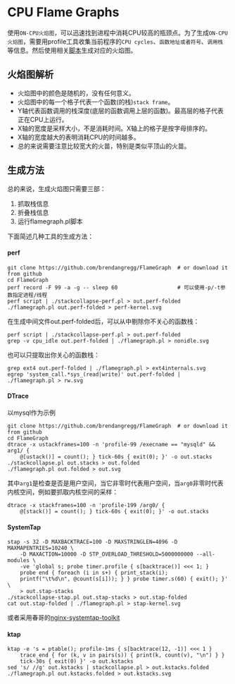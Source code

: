 # CPU Flame Graphs
使用`ON-CPU火焰图`，可以迅速找到进程中消耗CPU较高的瓶颈点。为了生成`ON-CPU火焰图`，需要用profile工具收集当前程序的`CPU cycles`、`函数地址或者符号`、`调用栈`等信息。然后使用相关[脚本](https://github.com/brendangregg/FlameGraph)生成对应的火焰图。

## 火焰图解析
- 火焰图中的颜色是随机的，没有任何意义。
- 火焰图中的每一个格子代表一个函数(的栈)`stack frame`。
- Y轴代表函数调用的栈深度(底层的函数调用上层的函数)。最高层的格子代表正在CPU上运行。
- X轴的宽度是采样大小，不是消耗时间。X轴上的格子是按字母排序的。
- X轴的宽度越大的表明消耗CPU的时间越多。
- 总的来说需要注意比较宽大的火苗，特别是类似平顶山的火苗。

## 生成方法
总的来说，生成火焰图只需要三部：
1. 抓取栈信息
2. 折叠栈信息
3. 运行flamegraph.pl脚本

下面简述几种工具的生成方法：

#### perf
```
git clone https://github.com/brendangregg/FlameGraph  # or download it from github
cd FlameGraph
perf record -F 99 -a -g -- sleep 60                   # 可以使用-p/-t参数指定进程/线程
perf script | ./stackcollapse-perf.pl > out.perf-folded
./flamegraph.pl out.perf-folded > perf-kernel.svg
```
在生成中间文件out.perf-folded后，可以从中剔除你不关心的函数栈：
```
perf script | ./stackcollapse-perf.pl > out.perf-folded
grep -v cpu_idle out.perf-folded | ./flamegraph.pl > nonidle.svg
```
也可以只提取出你关心的函数栈：
```
grep ext4 out.perf-folded | ./flamegraph.pl > ext4internals.svg
egrep 'system_call.*sys_(read|write)' out.perf-folded | ./flamegraph.pl > rw.svg
```

#### DTrace
以mysql作为示例
```
git clone https://github.com/brendangregg/FlameGraph  # or download it from github
cd FlameGraph
dtrace -x ustackframes=100 -n 'profile-99 /execname == "mysqld" && arg1/ {
    @[ustack()] = count(); } tick-60s { exit(0); }' -o out.stacks
./stackcollapse.pl out.stacks > out.folded
./flamegraph.pl out.folded > out.svg
```
其中`arg1`是检查是否是用户空间，当它非零时代表用户空间，当`arg0`非零时代表内核空间，例如要抓取内核空间的采样：
```
dtrace -x stackframes=100 -n 'profile-199 /arg0/ {
    @[stack()] = count(); } tick-60s { exit(0); }' -o out.stacks
```

#### SystemTap
```
stap -s 32 -D MAXBACKTRACE=100 -D MAXSTRINGLEN=4096 -D MAXMAPENTRIES=10240 \
    -D MAXACTION=10000 -D STP_OVERLOAD_THRESHOLD=5000000000 --all-modules \
    -ve 'global s; probe timer.profile { s[backtrace()] <<< 1; }
    probe end { foreach (i in s+) { print_stack(i);
    printf("\t%d\n", @count(s[i])); } } probe timer.s(60) { exit(); }' \
    > out.stap-stacks
./stackcollapse-stap.pl out.stap-stacks > out.stap-folded
cat out.stap-folded | ./flamegraph.pl > stap-kernel.svg
```
或者采用春哥的[nginx-systemtap-toolkit](https://github.com/openresty/nginx-systemtap-toolkit#sample-bt)

#### ktap
```
ktap -e 's = ptable(); profile-1ms { s[backtrace(12, -1)] <<< 1 }
    trace_end { for (k, v in pairs(s)) { print(k, count(v), "\n") } }
    tick-30s { exit(0) }' -o out.kstacks
sed 's/	//g' out.kstacks | stackcollapse.pl > out.kstacks.folded
./flamegraph.pl out.kstacks.folded > out.kstacks.svg
```
